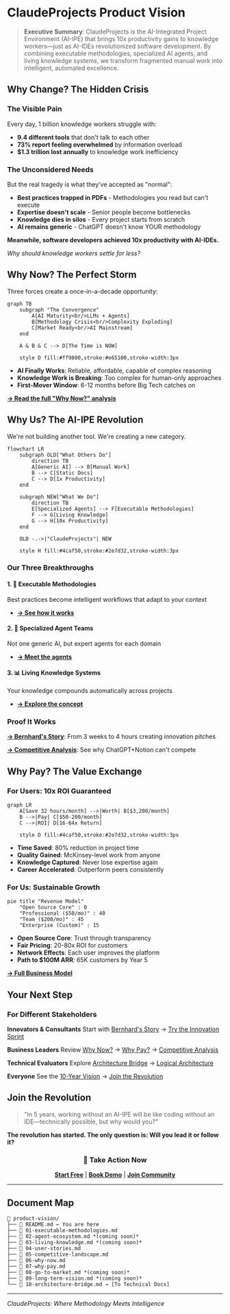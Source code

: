 # ClaudeProjects Product Vision

> **Executive Summary**: ClaudeProjects is the AI-Integrated Project Environment (AI-IPE) that brings 10x productivity gains to knowledge workers—just as AI-IDEs revolutionized software development. By combining executable methodologies, specialized AI agents, and living knowledge systems, we transform fragmented manual work into intelligent, automated excellence.

## Why Change? The Hidden Crisis

### The Visible Pain
Every day, 1 billion knowledge workers struggle with:
- **9.4 different tools** that don't talk to each other
- **73% report feeling overwhelmed** by information overload
- **$1.3 trillion lost annually** to knowledge work inefficiency

### The Unconsidered Needs
But the real tragedy is what they've accepted as "normal":
- **Best practices trapped in PDFs** - Methodologies you read but can't execute
- **Expertise doesn't scale** - Senior people become bottlenecks
- **Knowledge dies in silos** - Every project starts from scratch
- **AI remains generic** - ChatGPT doesn't know YOUR methodology

**Meanwhile, software developers achieved 10x productivity with AI-IDEs.**

*Why should knowledge workers settle for less?*

## Why Now? The Perfect Storm

Three forces create a once-in-a-decade opportunity:

```mermaid
graph TB
    subgraph "The Convergence"
        A[AI Maturity<br/>LLMs + Agents] 
        B[Methodology Crisis<br/>Complexity Exploding]
        C[Market Ready<br/>AI Mainstream]
    end
    
    A & B & C --> D[The Time is NOW]
    
    style D fill:#ff9800,stroke:#e65100,stroke-width:3px
```

- **AI Finally Works**: Reliable, affordable, capable of complex reasoning
- **Knowledge Work is Breaking**: Too complex for human-only approaches
- **First-Mover Window**: 6-12 months before Big Tech catches on

[**→ Read the full "Why Now?" analysis**](./06-why-now.md)

## Why Us? The AI-IPE Revolution

We're not building another tool. We're creating a new category.

```mermaid
flowchart LR
    subgraph OLD["What Others Do"]
        direction TB
        A[Generic AI] --> B[Manual Work]
        B --> C[Static Docs]
        C --> D[1x Productivity]
    end
    
    subgraph NEW["What We Do"]
        direction TB
        E[Specialized Agents] --> F[Executable Methodologies]
        F --> G[Living Knowledge]
        G --> H[10x Productivity]
    end
    
    OLD -.->|"ClaudeProjects"| NEW
    
    style H fill:#4caf50,stroke:#2e7d32,stroke-width:3px
```

### Our Three Breakthroughs

#### 1. 🧠 **Executable Methodologies**
Best practices become intelligent workflows that adapt to your context
- [**→ See how it works**](./01-executable-methodologies.md)

#### 2. 🤖 **Specialized Agent Teams**  
Not one generic AI, but expert agents for each domain
- [**→ Meet the agents**](./02-agent-ecosystem.md)

#### 3. 📊 **Living Knowledge Systems**
Your knowledge compounds automatically across projects
- [**→ Explore the concept**](./03-living-knowledge.md)

### Proof It Works

**[→ Bernhard's Story](./04-user-stories.md#bernhards-sustainable-innovation-pitch)**: From 3 weeks to 4 hours creating innovation pitches

**[→ Competitive Analysis](./05-competitive-landscape.md)**: See why ChatGPT+Notion can't compete

## Why Pay? The Value Exchange

### For Users: 10x ROI Guaranteed

```mermaid
graph LR
    A[Save 32 hours/month] -->|Worth| B[$3,200/month]
    B -->|Pay| C[$50-200/month]
    C -->|ROI| D[16-64x Return]
    
    style D fill:#4caf50,stroke:#2e7d32,stroke-width:3px
```

- **Time Saved**: 80% reduction in project time
- **Quality Gained**: McKinsey-level work from anyone
- **Knowledge Captured**: Never lose expertise again
- **Career Accelerated**: Outperform peers consistently

### For Us: Sustainable Growth

```mermaid
pie title "Revenue Model"
    "Open Source Core" : 0
    "Professional ($50/mo)" : 40
    "Team ($200/mo)" : 45
    "Enterprise (Custom)" : 15
```

- **Open Source Core**: Trust through transparency
- **Fair Pricing**: 20-80x ROI for customers
- **Network Effects**: Each user improves the platform
- **Path to $100M ARR**: 65K customers by Year 5

[**→ Full Business Model**](./07-why-pay.md)

## Your Next Step

### For Different Stakeholders

**Innovators & Consultants**
Start with [Bernhard's Story](./04-user-stories.md) → [Try the Innovation Sprint](./01-executable-methodologies.md)

**Business Leaders**
Review [Why Now?](./06-why-now.md) → [Why Pay?](./07-why-pay.md) → [Competitive Analysis](./05-competitive-landscape.md)

**Technical Evaluators**
Explore [Architecture Bridge](./10-architecture-bridge.md) → [Logical Architecture](../02-logical-architecture/README.md)

**Everyone**
See the [10-Year Vision](./09-long-term-vision.md) → [Join the Revolution](#join-the-revolution)

## Join the Revolution

> "In 5 years, working without an AI-IPE will be like coding without an IDE—technically possible, but why would you?"

**The revolution has started. The only question is: Will you lead it or follow it?**

<div align="center">

### 🚀 Take Action Now

[**Start Free**](https://claudeprojects.ai/start) | [**Book Demo**](https://claudeprojects.ai/demo) | [**Join Community**](https://discord.gg/claudeprojects)

</div>

---

## Document Map

```
📁 product-vision/
├── 📄 README.md ← You are here
├── 📄 01-executable-methodologies.md
├── 📄 02-agent-ecosystem.md *(coming soon)*
├── 📄 03-living-knowledge.md *(coming soon)*
├── 📄 04-user-stories.md
├── 📄 05-competitive-landscape.md
├── 📄 06-why-now.md
├── 📄 07-why-pay.md
├── 📄 08-go-to-market.md *(coming soon)*
├── 📄 09-long-term-vision.md *(coming soon)*
└── 📄 10-architecture-bridge.md → [To Technical Docs]
```

---

*ClaudeProjects: Where Methodology Meets Intelligence*